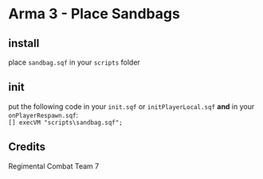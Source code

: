 # Arma 3 - Place Sandbags

## install

place `sandbag.sqf` in your `scripts` folder

## init

put the following code in your `init.sqf` or `initPlayerLocal.sqf` **and** in your `onPlayerRespawn.sqf`:  
`[] execVM "scripts\sandbag.sqf";`

## Credits
Regimental Combat Team 7



